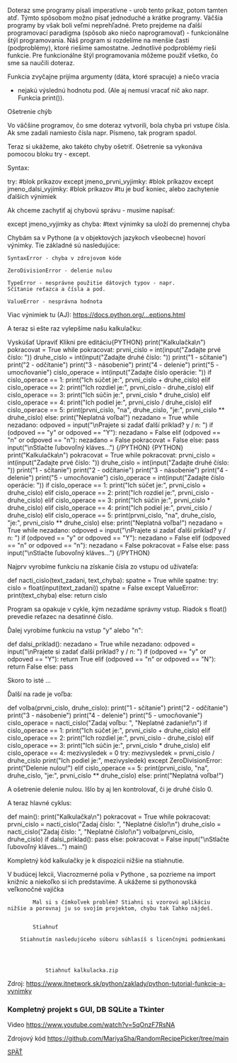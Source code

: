 Doteraz sme programy písali imperatívne - urob tento príkaz, potom tamten
atď. Týmto spôsobom možno písať jednoduché a krátke programy. Väčšia
programy by však boli veľmi neprehľadné. Preto prejdeme na ďalší
programovací paradigma (spôsob ako niečo naprogramovať) - funkcionálne
štýl programovania. Náš program si rozdelíme na menšie časti
(podproblémy), ktoré riešime samostatne. Jednotlivé podproblémy
rieši funkcie. Pre funkcionálne štýl programovania môžeme použiť
všetko, čo sme sa naučili doteraz.

Funkcia zvyčajne prijíma argumenty (dáta, ktoré spracuje) a niečo vracia
- nejakú výslednú hodnotu pod. (Ale aj nemusí vracať nič ako napr. Funkcia
print()).


Ošetrenie chýb 

Vo väčšine programov, čo sme doteraz vytvorili, bola chyba pri vstupe
čísla. Ak sme zadali namiesto čísla napr. Písmeno, tak program spadol.

Teraz si ukážeme, ako takéto chyby ošetriť. Ošetrenie sa vykonáva
pomocou bloku try - except.

Syntax:

try:
    #blok príkazov
except jmeno_prvni_vyjimky:
    #blok príkazov
except jmeno_dalsi_vyjimky:
    #blok príkazov
#tu je buď koniec, alebo zachytenie ďalších výnimiek

Ak chceme zachytiť aj chybovú správu - musíme napísať:

except jmeno_vyjimky as chyba:
    #text výnimky sa uloží do premennej chyba

Chybám sa v Pythone (a v objektových jazykoch všeobecne) hovorí výnimky.
Tie základné sú nasledujúce:


	SyntaxError - chyba v zdrojovom kóde

	ZeroDivisionError - delenie nulou

	TypeError - nesprávne použitie dátových typov - napr.
	Sčítanie reťazca a čísla a pod.

	ValueError - nesprávna hodnota


Viac výnimiek tu (AJ): https://docs.python.org/...eptions.html

A teraz si ešte raz vylepšíme našu kalkulačku:

 Vyskúšať Upraviť Klikni pre editáciu{PYTHON}
print("Kalkulačka\n")
pokracovat = True
while pokracovat:
    prvni_cislo = int(input("Zadajte prvé číslo: "))
    druhe_cislo = int(input("Zadajte druhé číslo: "))
    print("1 - sčítanie")
    print("2 - odčítanie")
    print("3 - násobenie")
    print("4 - delenie")
    print("5 - umocňovanie")
    cislo_operace = int(input("Zadajte číslo operácie: "))
    if cislo_operace == 1:
        print("Ich súčet je:", prvni_cislo + druhe_cislo)
    elif cislo_operace == 2:
        print("Ich rozdiel je:", prvni_cislo - druhe_cislo)
    elif cislo_operace == 3:
        print("Ich súčin je:", prvni_cislo * druhe_cislo)
    elif cislo_operace == 4:
        print("Ich podiel je:", prvni_cislo / druhe_cislo)
    elif cislo_operace == 5:
        print(prvni_cislo, "na", druhe_cislo, "je:", prvni_cislo ** druhe_cislo)
    else:
        print("Neplatná voľba!")
    nezadano = True
    while nezadano:
        odpoved = input("\nPrajete si zadať ďalší príklad? y / n: ")
        if (odpoved == "y" or odpoved == "Y"):
            nezadano = False
        elif (odpoved == "n" or odpoved == "n"):
            nezadano = False
            pokracovat = False
        else:
            pass
input("\nStlačte ľubovoľný kláves...")
{/PYTHON}
{PYTHON}
print("Kalkulačka\n")
pokracovat = True
while pokracovat:
    prvni_cislo = int(input("Zadajte prvé číslo: "))
    druhe_cislo = int(input("Zadajte druhé číslo: "))
    print("1 - sčítanie")
    print("2 - odčítanie")
    print("3 - násobenie")
    print("4 - delenie")
    print("5 - umocňovanie")
    cislo_operace = int(input("Zadajte číslo operácie: "))
    if cislo_operace == 1:
        print("Ich súčet je:", prvni_cislo + druhe_cislo)
    elif cislo_operace == 2:
        print("Ich rozdiel je:", prvni_cislo - druhe_cislo)
    elif cislo_operace == 3:
        print("Ich súčin je:", prvni_cislo * druhe_cislo)
    elif cislo_operace == 4:
        print("Ich podiel je:", prvni_cislo / druhe_cislo)
    elif cislo_operace == 5:
        print(prvni_cislo, "na", druhe_cislo, "je:", prvni_cislo ** druhe_cislo)
    else:
        print("Neplatná voľba!")
    nezadano = True
    while nezadano:
        odpoved = input("\nPrajete si zadať ďalší príklad? y / n: ")
        if (odpoved == "y" or odpoved == "Y"):
            nezadano = False
        elif (odpoved == "n" or odpoved == "n"):
            nezadano = False
            pokracovat = False
        else:
            pass
input("\nStlačte ľubovoľný kláves...")
{/PYTHON}


Najprv vyrobíme funkciu na získanie čísla zo vstupu od užívateľa:

def nacti_cislo(text_zadani, text_chyba):
    spatne = True
    while spatne:
        try:
            cislo = float(input(text_zadani))
            spatne = False
        except ValueError:
            print(text_chyba)
        else:
            return cislo

Program sa opakuje v cykle, kým nezadáme správny vstup. Riadok s
float() prevedie reťazec na desatinné číslo.

Ďalej vyrobíme funkciu na vstup "y" alebo
"n":

def dalsi_priklad():
    nezadano = True
    while nezadano:
        odpoved = input("\nPrajete si zadať ďalší príklad? y / n: ")
        if (odpoved == "y" or odpoved == "Y"):
            return True
        elif (odpoved == "n" or odpoved == "N"):
            return False
        else:
            pass

Skoro to isté ...

Ďalší na rade je voľba:

def volba(prvni_cislo, druhe_cislo):
    print("1 - sčítanie")
    print("2 - odčítanie")
    print("3 - násobenie")
    print("4 - delenie")
    print("5 - umocňovanie")
    cislo_operace = nacti_cislo("Zadaj voľbu: ", "Neplatné zadanie!\n")
    if cislo_operace == 1:
        print("Ich súčet je:", prvni_cislo + druhe_cislo)
    elif cislo_operace == 2:
        print("Ich rozdiel je:", prvni_cislo - druhe_cislo)
    elif cislo_operace == 3:
        print("Ich súčin je:", prvni_cislo * druhe_cislo)
    elif cislo_operace == 4:
        mezivysledek = 0
        try:
            mezivysledek = prvni_cislo / druhe_cislo
            print("Ich podiel je:", mezivysledek)
        except ZeroDivisionError:
            print("Delenie nulou!")
    elif cislo_operace == 5:
        print(prvni_cislo, "na", druhe_cislo, "je:", prvni_cislo ** druhe_cislo)
    else:
        print("Neplatná voľba!")

A ošetrenie delenie nulou. Išlo by aj len kontrolovať, či je druhé
číslo 0.

A teraz hlavné cyklus:

def main():
    print("Kalkulačka\n")
    pokracovat = True
    while pokracovat:
        prvni_cislo = nacti_cislo("Zadaj číslo: ", "Neplatné číslo!\n")
        druhe_cislo = nacti_cislo("Zadaj číslo: ", "Neplatné číslo!\n")
        volba(prvni_cislo, druhe_cislo)
        if dalsi_priklad():
            pass
        else:
            pokracovat = False
    input("\nStlačte ľubovoľný kláves...")
main()

Kompletný kód kalkulačky je k dispozícii nižšie na stiahnutie.

V budúcej lekcii, Viacrozmerné polia v Pythone , sa pozrieme na import knižníc a niekoľko si
ich predstavíme. A ukážeme si pythonovská veľkonočné vajíčka 
  

		
    
            
            Mal si s čímkoľvek problém? Stiahni si vzorovú aplikáciu nižšie a porovnaj ju so svojím projektom, chybu tak ľahko nájdeš.
        
    
            Stiahnuť

        Stiahnutím nasledujúceho súboru súhlasíš s licenčnými podmienkami

        
            
                
                Stiahnuť kalkulacka.zip
Zdroj: https://www.itnetwork.sk/python/zaklady/python-tutorial-funkcie-a-vynimky

### Kompletný projekt s GUI, DB SQLite a Tkinter 

Video https://www.youtube.com/watch?v=5qOnzF7RsNA

Zdrojový kód https://github.com/MariyaSha/RandomRecipePicker/tree/main 

[SPÄŤ](../../Obsah.md)